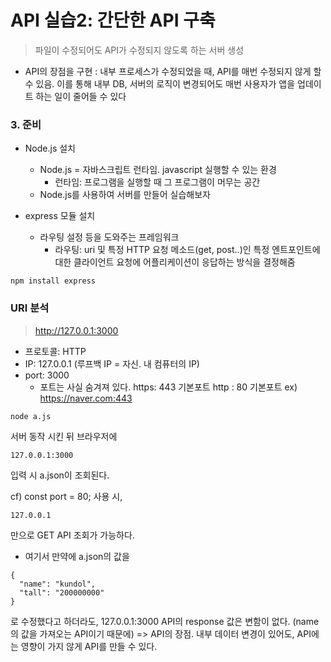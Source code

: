 # API 실습2: 간단한 API 구축

> 파일이 수정되어도 API가 수정되지 않도록 하는 서버 생성

- API의 장점을 구현
  : 내부 프로세스가 수정되었을 때, API를 매번 수정되지 않게 할 수 있음. 이를 통해 내부 DB, 서버의 로직이 변경되어도 매번 사용자가 앱을 업데이트 하는 일이 줄어들 수 있다

### 3. 준비

- Node.js 설치

  - Node.js = 자바스크립트 런타임. javascript 실행할 수 있는 환경
    - 런타임: 프로그램을 실행할 때 그 프로그램이 머무는 공간
  - Node.js를 사용하여 서버를 만들어 실습해보자

- express 모듈 설치
  - 라우팅 설정 등을 도와주는 프레임워크
    - 라우팅: uri 및 특정 HTTP 요청 메소드(get, post..)인 특정 엔트포인트에 대한 클라이언트 요청에 어플리케이션이 응답하는 방식을 결정해줌

```
npm install express
```

### URI 분석

> http://127.0.0.1:3000

- 프로토콜: HTTP
- IP: 127.0.0.1 (루프백 IP = 자신. 내 컴퓨터의 IP)
- port: 3000
  - 포트는 사실 숨겨져 있다. https: 443 기본포트 http : 80 기본포트
    ex) https://naver.com:443

```
node a.js
```

서버 동작 시킨 뒤 브라우저에

```
127.0.0.1:3000
```

입력 시 a.json이 조회된다.

cf) const port = 80; 사용 시,

```
127.0.0.1
```

만으로 GET API 조회가 가능하다.

- 여기서 만약에 a.json의 값을

```
{
  "name": "kundol",
  "tall": "200000000"
}
```

로 수정했다고 하더라도,
127.0.0.1:3000 API의 response 값은 변함이 없다. (name의 값을 가져오는 API이기 때문에)
=> API의 장점. 내부 데이터 변경이 있어도, API에는 영향이 가지 않게 API를 만들 수 있다.
